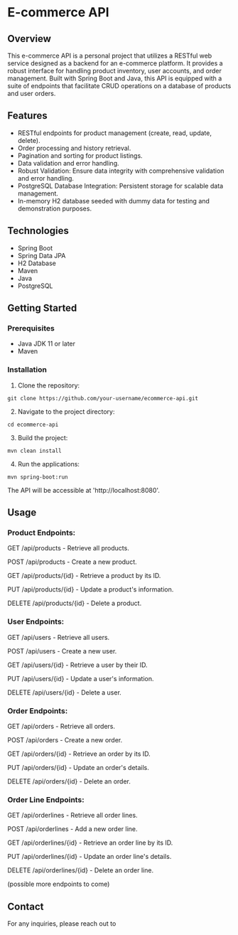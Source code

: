 # E-commerce API 

## Overview

This e-commerce API is a personal project that utilizes a RESTful web service designed as a backend for an e-commerce platform. It provides a robust interface for handling product inventory, user accounts, and order management. Built with Spring Boot and Java, this API is equipped with a suite of endpoints that facilitate CRUD operations on a database of products and user orders.

## Features

- RESTful endpoints for product management (create, read, update, delete).
- Order processing and history retrieval.
- Pagination and sorting for product listings.
- Data validation and error handling.
- Robust Validation: Ensure data integrity with comprehensive validation and error handling.
- PostgreSQL Database Integration: Persistent storage for scalable data management.
- In-memory H2 database seeded with dummy data for testing and demonstration purposes.

## Technologies

- Spring Boot
- Spring Data JPA
- H2 Database
- Maven
- Java
- PostgreSQL
  

## Getting Started

### Prerequisites

- Java JDK 11 or later
- Maven

### Installation

1. Clone the repository:
```
git clone https://github.com/your-username/ecommerce-api.git
```

2. Navigate to the project directory:
```
cd ecommerce-api
```

3. Build the project:
```
mvn clean install
```

4. Run the applications:
```
mvn spring-boot:run
```

The API will be accessible at 'http://localhost:8080'.

## Usage

### Product Endpoints:

GET /api/products - Retrieve all products.

POST /api/products - Create a new product.

GET /api/products/{id} - Retrieve a product by its ID.

PUT /api/products/{id} - Update a product's information.

DELETE /api/products/{id} - Delete a product.

### User Endpoints:

GET /api/users - Retrieve all users.

POST /api/users - Create a new user.

GET /api/users/{id} - Retrieve a user by their ID.

PUT /api/users/{id} - Update a user's information.

DELETE /api/users/{id} - Delete a user.

### Order Endpoints:

GET /api/orders - Retrieve all orders.

POST /api/orders - Create a new order.

GET /api/orders/{id} - Retrieve an order by its ID.

PUT /api/orders/{id} - Update an order's details.

DELETE /api/orders/{id} - Delete an order.

### Order Line Endpoints:

GET /api/orderlines - Retrieve all order lines.

POST /api/orderlines - Add a new order line.

GET /api/orderlines/{id} - Retrieve an order line by its ID.

PUT /api/orderlines/{id} - Update an order line's details.

DELETE /api/orderlines/{id} - Delete an order line.

(possible more endpoints to come)

## Contact

For any inquiries, please reach out to 
